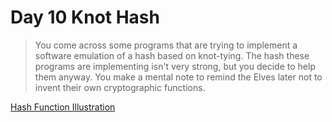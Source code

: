 ﻿# Day 10 Knot Hash
 
 >You come across some programs that are trying to implement a software emulation of a hash based on knot-tying. The hash these programs are implementing isn't very strong, but you decide to help them anyway. You make a mental note to remind the Elves later not to invent their own cryptographic functions.
 
 [Hash Function Illustration](images/Hash-Knot.png)
